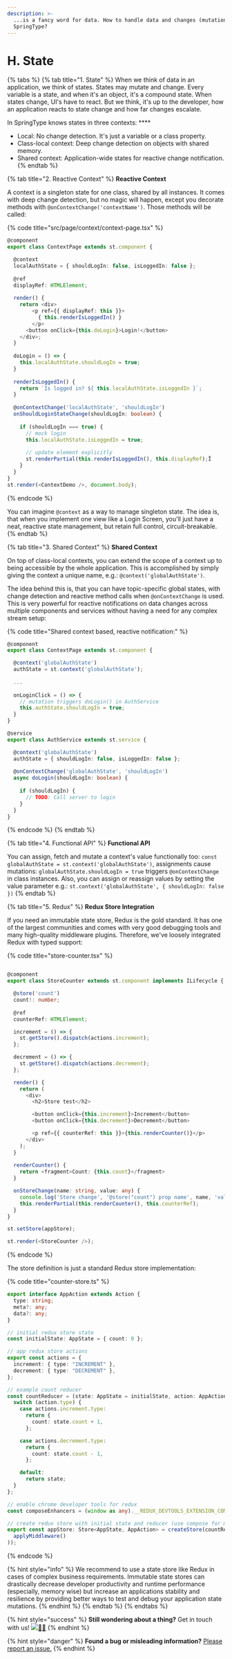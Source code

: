 ```yaml
---
description: >-
  ...is a fancy word for data. How to handle data and changes (mutations) in
  SpringType?
---
```


# H. State

{% tabs %}
{% tab title="1. State" %}
When we think of data in an application, we think of states. States may mutate and change. Every variable is a state, and when it's an object, it's a compound state. When states change, UI's have to react. But we think, it's up to the developer, how an application reacts to state change and how far changes escalate.   
  
In SpringType knows states in three contexts:  ****

* Local: No change detection. It's just a variable or a class property.
* Class-local context: Deep change detection on objects with shared memory.
* Shared context: Application-wide states for reactive change notification.
{% endtab %}

{% tab title="2. Reactive Context" %}
**Reactive Context**

A context is a singleton state for one class, shared by all instances. It comes with deep  change detection, but no magic will happen, except you decorate methods with `@onContextChange('contextName')`. Those methods will be called:

{% code title="src/page/context/context-page.tsx" %}
```typescript
@component
export class ContextPage extends st.component {

  @context
  localAuthState = { shouldLogIn: false, isLoggedIn: false };
  
  @ref
  displayRef: HTMLElement;
  
  render() {
    return <div>
        <p ref={{ displayRef: this }}>
          { this.renderIsLoggedIn() }
        </p>
      <button onClick={this.doLogin}>Login!</button>
    </div>;
  }
  
  doLogin = () => {
    this.localAuthState.shouldLogIn = true;
  }
  
  renderIsLoggedIn() {
    return `Is logged in? ${ this.localAuthState.isLoggedIn }`;
  }
  
  @onContextChange('localAuthState', 'shouldLogIn')
  onShouldLoginStateChange(shouldLogIn: boolean) {
  
    if (shouldLogIn === true) {
      // mock login
      this.localAuthState.isLoggedIn = true;
           
      // update element explicitly
      st.renderPartial(this.renderIsLoggedIn(), this.displayRef);Ï
    }
  }
}
st.render(<ContextDemo />, document.body);
```
{% endcode %}

You can imagine `@context` as a way to manage singleton state. The idea is, that when you implement one view like a Login Screen, you'll just have a neat, reactive state management, but retain full control, circuit-breakable.
{% endtab %}

{% tab title="3. Shared Context" %}
**Shared Context**

On top of class-local contexts, you can extend the scope of a context up to being accessible by the whole application. This is accomplished by simply giving the context a unique name, e.g.: `@context('globalAuthState')`. 

The idea behind this is, that you can have topic-specific global states, with change detection and reactive method calls when `@onContextChange` is used. This is very powerful for reactive notifications on data changes across multiple components and services without having a need for any complex stream setup:

{% code title="Shared context based, reactive notification:" %}
```typescript
@component
export class ContextPage extends st.component {

  @context('globalAuthState')
  authState = st.context('globalAuthState');
  
  ...
  
  onLoginClick = () => {
    // mutation triggers doLogin() in AuthService
    this.authState.shouldLogIn = true;
  }
}

@service
export class AuthService extends st.service {

  @context('globalAuthState')
  authState = { shouldLogIn: false, isLoggedIn: false };
  
  @onContextChange('globalAuthState', 'shouldLogIn')
  async doLogin(shouldLogIn: boolean) {
  
    if (shouldLogIn) {
      // TODO: Call server to login
    }
  }
}
```
{% endcode %}
{% endtab %}

{% tab title="4. Functional API" %}
**Functional API**

You can assign, fetch and mutate a context's value functionally too: `const globalAuthState = st.context('globalAuthState')`, assignments cause mutations: `globalAuthState.shouldLogIn = true` triggers `@onContextChange` in class instances. Also, you can assign or reassign values by setting the value parameter e.g.: `st.context('globalAuthState', { shouldLogIn: false })`
{% endtab %}

{% tab title="5. Redux" %}
**Redux Store Integration**

If you need an immutable state store, Redux is the gold standard. It has one of the largest communities and comes with very good debugging tools and many high-quality middleware plugins. Therefore, we've loosely integrated Redux with typed support:

{% code title="store-counter.tsx" %}
```typescript

@component
export class StoreCounter extends st.component implements ILifecycle {

  @store('count')
  count!: number;
  
  @ref
  counterRef: HTMLElement;

  increment = () => {
    st.getStore().dispatch(actions.increment);
  };

  decrement = () => {
    st.getStore().dispatch(actions.decrement);
  };

  render() {
    return (
      <div>
        <h2>Store test</h2>

        <button onClick={this.increment}>Increment</button>
        <button onClick={this.decrement}>Decrement</button>

        <p ref={{ counterRef: this }}>{this.renderCounter()}</p>
      </div>
    );
  }
  
  renderCounter() {
    return <fragment>Count: {this.count}</fragment>
  }

  onStoreChange(name: string, value: any) {
    console.log('Store change', '@store("count") prop name', name, 'value', value, ' === ', this.count);
    this.renderPartial(this.renderCounter(), this.counterRef);
  }
}

st.setStore(appStore);

st.render(<StoreCounter />);
```
{% endcode %}

The store definition is just a standard Redux store implementation:

{% code title="counter-store.ts" %}
```typescript
export interface AppAction extends Action {
  type: string;
  meta?: any;
  data?: any;
}

// initial redux store state
const initialState: AppState = { count: 0 };

// app redux store actions
export const actions = {
  increment: { type: "INCREMENT" },
  decrement: { type: "DECREMENT" },
};

// example count reducer
const countReducer = (state: AppState = initialState, action: AppAction) => {
  switch (action.type) {
    case actions.increment.type:
      return {
        count: state.count + 1,
      };

    case actions.decrement.type:
      return {
        count: state.count - 1,
      };

    default:
      return state;
  }
};

// enable chrome developer tools for redux
const composeEnhancers = (window as any).__REDUX_DEVTOOLS_EXTENSION_COMPOSE__ || compose;

// create redux store with initial state and reducer (use compose for many reducers)
export const appStore: Store<AppState, AppAction> = createStore(countReducer, initialState, composeEnhancers(
  applyMiddleware()
));

```
{% endcode %}

{% hint style="info" %}
We recommend to use a state store like Redux in cases of complex business requirements. Immutable state stores can drastically decrease developer productivity and runtime performance \(especially, memory wise\) but increase an applications stability and resilience by providing better ways to test and debug your application state mutations.
{% endhint %}
{% endtab %}
{% endtabs %}

{% hint style="success" %}
**Still wondering about a thing?** Get in touch with us! [![](../.gitbook/assets/gitter.svg)](https://gitter.im/springtype-official/springtype?utm_source=badge&utm_medium=badge&utm_campaign=pr-badge)[💬](https://emojipedia.org/speech-balloon/)[🤓](https://emojipedia.org/nerd-face/)
{% endhint %}

{% hint style="danger" %}
**Found a bug or misleading information?** [Please report an issue.](https://github.com/springtype-org/springtype/issues)
{% endhint %}

